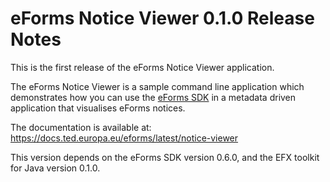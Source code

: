 # eForms Notice Viewer 0.1.0 Release Notes

This is the first release of the eForms Notice Viewer application.

The eForms Notice Viewer is a sample command line application which demonstrates how you can use the [eForms SDK](https://github.com/OP-TED/eForms-SDK) in a metadata driven application that visualises eForms notices.

The documentation is available at: https://docs.ted.europa.eu/eforms/latest/notice-viewer

This version depends on the eForms SDK version 0.6.0, and the EFX toolkit for Java version 0.1.0.
